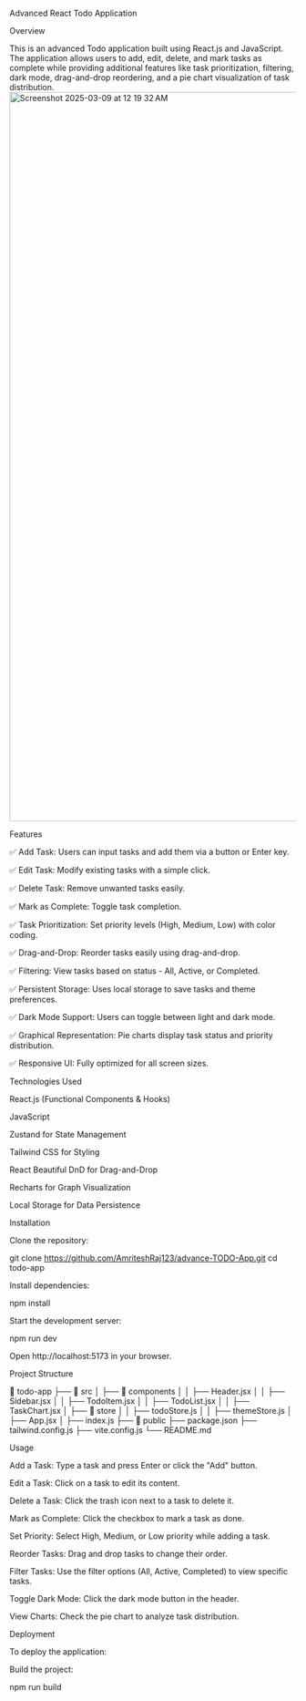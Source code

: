 Advanced React Todo Application

Overview

This is an advanced Todo application built using React.js and JavaScript. The application allows users to add, edit, delete, and mark tasks as complete while providing additional features like task prioritization, filtering, dark mode, drag-and-drop reordering, and a pie chart visualization of task distribution.
<img width="1280" alt="Screenshot 2025-03-09 at 12 19 32 AM" src="https://github.com/user-attachments/assets/e5fb932c-6f12-4fb3-8310-d26275efd44b" />

Features

✅ Add Task: Users can input tasks and add them via a button or Enter key.  


✅ Edit Task: Modify existing tasks with a simple click.


✅ Delete Task: Remove unwanted tasks easily.


✅ Mark as Complete: Toggle task completion.


✅ Task Prioritization: Set priority levels (High, Medium, Low) with color coding.


✅ Drag-and-Drop: Reorder tasks easily using drag-and-drop.


✅ Filtering: View tasks based on status - All, Active, or Completed.


✅ Persistent Storage: Uses local storage to save tasks and theme preferences.


✅ Dark Mode Support: Users can toggle between light and dark mode.


✅ Graphical Representation: Pie charts display task status and priority distribution.


✅ Responsive UI: Fully optimized for all screen sizes.

Technologies Used

React.js (Functional Components & Hooks)

JavaScript

Zustand for State Management

Tailwind CSS for Styling

React Beautiful DnD for Drag-and-Drop

Recharts for Graph Visualization

Local Storage for Data Persistence

Installation

Clone the repository:

git clone https://github.com/AmriteshRaj123/advance-TODO-App.git
cd todo-app

Install dependencies:

npm install

Start the development server:

npm run dev

Open http://localhost:5173 in your browser.

Project Structure

📂 todo-app
 ├── 📂 src
 │   ├── 📂 components
 │   │   ├── Header.jsx
 │   │   ├── Sidebar.jsx
 │   │   ├── TodoItem.jsx
 │   │   ├── TodoList.jsx
 │   │   ├── TaskChart.jsx
 │   ├── 📂 store
 │   │   ├── todoStore.js
 │   │   ├── themeStore.js
 │   ├── App.jsx
 │   ├── index.js
 ├── 📂 public
 ├── package.json
 ├── tailwind.config.js
 ├── vite.config.js
 └── README.md

Usage

Add a Task: Type a task and press Enter or click the "Add" button.

Edit a Task: Click on a task to edit its content.

Delete a Task: Click the trash icon next to a task to delete it.

Mark as Complete: Click the checkbox to mark a task as done.

Set Priority: Select High, Medium, or Low priority while adding a task.

Reorder Tasks: Drag and drop tasks to change their order.

Filter Tasks: Use the filter options (All, Active, Completed) to view specific tasks.

Toggle Dark Mode: Click the dark mode button in the header.

View Charts: Check the pie chart to analyze task distribution.

Deployment

To deploy the application:

Build the project:

npm run build




